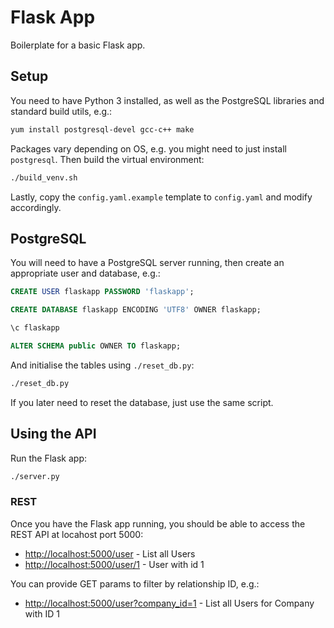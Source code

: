 # Flask App

Boilerplate for a basic Flask app.

## Setup

You need to have Python 3 installed, as well as the PostgreSQL libraries and standard build utils, e.g.:

```sh
yum install postgresql-devel gcc-c++ make
```

Packages vary depending on OS, e.g. you might need to just install `postgresql`. Then build the virtual environment:

```sh
./build_venv.sh
```

Lastly, copy the `config.yaml.example` template to `config.yaml` and modify accordingly.

## PostgreSQL

You will need to have a PostgreSQL server running, then create an appropriate user and database, e.g.:

```sql
CREATE USER flaskapp PASSWORD 'flaskapp';

CREATE DATABASE flaskapp ENCODING 'UTF8' OWNER flaskapp;

\c flaskapp

ALTER SCHEMA public OWNER TO flaskapp;
```

And initialise the tables using `./reset_db.py`:

```sh
./reset_db.py
```

If you later need to reset the database, just use the same script.

## Using the API

Run the Flask app:

```sh
./server.py
```

### REST

Once you have the Flask app running, you should be able to access the REST API at locahost port 5000:

* <http://localhost:5000/user> - List all Users
* <http://localhost:5000/user/1> - User with id 1

You can provide GET params to filter by relationship ID, e.g.:

* <http://localhost:5000/user?company_id=1> - List all Users for Company with ID 1
